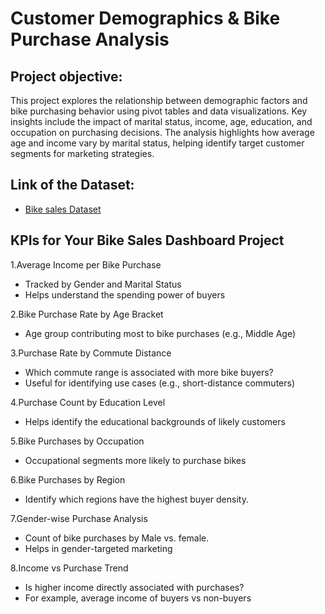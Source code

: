 # Customer Demographics & Bike Purchase Analysis

## Project objective: 
This project explores the relationship between demographic factors and bike purchasing behavior using pivot tables and data visualizations. Key insights include the impact of marital status, income, age, education, and occupation on purchasing decisions. The analysis highlights how average age and income vary by marital status, helping identify target customer segments for marketing strategies.

## Link of the Dataset: 
- <a href= "https://github.com/naiyakhalid/Customer-Demographics-Bike-Purchase-Analysis-on-Excel-/blob/main/Bike%20sales%20Dataset.xlsx">Bike sales Dataset</a>

## KPIs for Your Bike Sales Dashboard Project

1.Average Income per Bike Purchase
- Tracked by Gender and Marital Status
- Helps understand the spending power of buyers

2.Bike Purchase Rate by Age Bracket
- Age group contributing most to bike purchases (e.g., Middle Age)

3.Purchase Rate by Commute Distance
- Which commute range is associated with more bike buyers?
- Useful for identifying use cases (e.g., short-distance commuters)

4.Purchase Count by Education Level
- Helps identify the educational backgrounds of likely customers

5.Bike Purchases by Occupation
- Occupational segments more likely to purchase bikes

6.Bike Purchases by Region
- Identify which regions have the highest buyer density.

7.Gender-wise Purchase Analysis
- Count of bike purchases by Male vs. female.
- Helps in gender-targeted marketing

8.Income vs Purchase Trend
- Is higher income directly associated with purchases?
- For example, average income of buyers vs non-buyers
